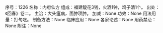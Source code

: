 序号：1226
名称：内府仙方
组成：福建靛花3钱，火酒1钟，鸡子清1个。
出处：《回春》卷二。
主治：大头瘟病，面肿项肿。
加减：None
功效：None
用法用量：打匀吃。
制备方法：None
临床应用：None
各家论述：None
用药禁忌：None
附注：None
